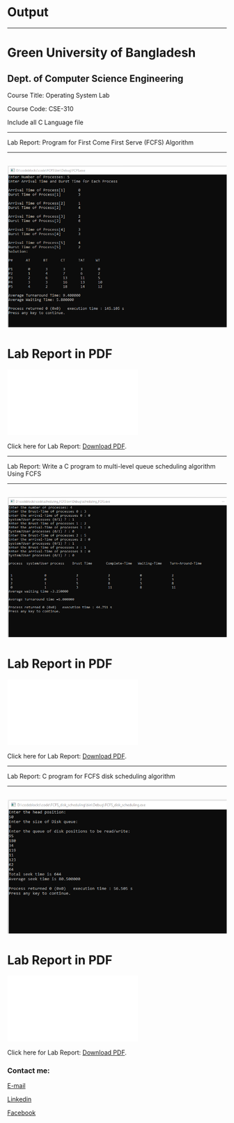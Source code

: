 
# Output

---
<h1>Green University of Bangladesh </h1>

<h2>Dept. of Computer Science Engineering</h2>

<p>Course Title: Operating System Lab</p>
<p>Course Code: CSE-310</p>

<p>Include all C Language file</p>

---

Lab Report: Program for First Come First Serve  (FCFS) Algorithm

---

<img src="Lab_02.png"
     alt="lab"/>
---


<h1 id="test-title">Lab Report in PDF</h1>

<object data="loremipsum.pdf#page=2" type="application/pdf" width="700px" height="700px">
    <embed src="loremipsum.pdf#page=2">
        <p>Click here for Lab Report: <a href="Lab_Report_02.pdf">Download PDF</a>.</p>
    </embed>
</object>

---

Lab Report: Write a C program to multi-level queue scheduling algorithm Using FCFS

---

<img src="Lab_03.png"
     alt="lab"/>
---


<h1 id="test-title">Lab Report in PDF</h1>

<object data="loremipsum.pdf#page=2" type="application/pdf" width="700px" height="700px">
    <embed src="loremipsum.pdf#page=2">
        <p>Click here for Lab Report: <a href="Lab_Report_03.pdf">Download PDF</a>.</p>
    </embed>
</object>



---

Lab Report: C program for FCFS disk scheduling algorithm

---

<img src="Lab_04.png"
     alt="lab"/>
---


<h1 id="test-title">Lab Report in PDF</h1>

<object data="loremipsum.pdf#page=2" type="application/pdf" width="700px" height="700px">
    <embed src="loremipsum.pdf#page=2">
        <p>Click here for Lab Report: <a href="Lab_Report_04.pdf">Download PDF</a>.</p>
    </embed>
</object>




<!-- all link is here -->


### Contact me:

[E-mail]( tanvirpoly@gmail.com)

[Linkedin]( https://www.linkedin.com/in/tanvirx/)

[Facebook]( https://www.facebook.com/tanvirfbid)

